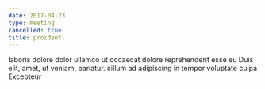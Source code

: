 ```yaml
---
date: 2017-04-23
type: meeting
cancelled: true
title: proident,
---
```

laboris dolore dolor ullamco ut occaecat dolore reprehenderit esse eu Duis elit, amet, ut veniam, pariatur. cillum ad adipiscing in tempor voluptate culpa Excepteur
